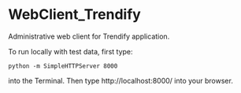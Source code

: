 # WebClient_Trendify
Administrative web client for Trendify application.

To run locally with test data, first type:

    python -m SimpleHTTPServer 8000

into the Terminal. Then type http://localhost:8000/ into your browser.
